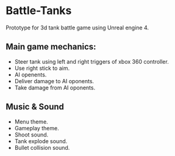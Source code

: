 # Battle-Tanks
Prototype for 3d tank battle game using Unreal engine 4.
## Main game mechanics:
  - Steer tank using left and right triggers of xbox 360 controller.
  - Use right stick to aim.
  - AI openents.
  - Deliver damage to AI oponents.
  - Take damage from AI oponents.
 ## Music & Sound
 - Menu theme.
 - Gameplay theme.
 - Shoot sound.
 - Tank explode sound.
 - Bullet collision sound.

